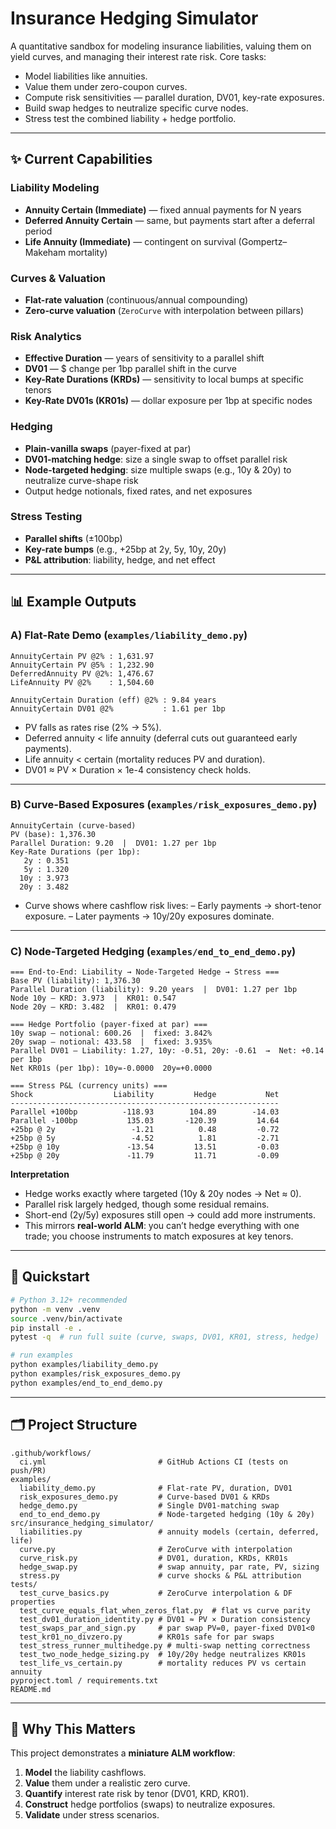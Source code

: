 # Insurance Hedging Simulator

A quantitative sandbox for modeling insurance liabilities, valuing them on yield curves, and managing their interest rate risk. Core tasks:

* Model liabilities like annuities.
* Value them under zero-coupon curves.
* Compute risk sensitivities — parallel duration, DV01, key-rate exposures.
* Build swap hedges to neutralize specific curve nodes.
* Stress test the combined liability + hedge portfolio.

---

## ✨ Current Capabilities

### Liability Modeling

* **Annuity Certain (Immediate)** — fixed annual payments for N years
* **Deferred Annuity Certain** — same, but payments start after a deferral period
* **Life Annuity (Immediate)** — contingent on survival (Gompertz–Makeham mortality)

### Curves & Valuation

* **Flat-rate valuation** (continuous/annual compounding)
* **Zero-curve valuation** (`ZeroCurve` with interpolation between pillars)

### Risk Analytics

* **Effective Duration** — years of sensitivity to a parallel shift
* **DV01** — \$ change per 1bp parallel shift in the curve
* **Key-Rate Durations (KRDs)** — sensitivity to local bumps at specific tenors
* **Key-Rate DV01s (KR01s)** — dollar exposure per 1bp at specific nodes

### Hedging

* **Plain-vanilla swaps** (payer-fixed at par)
* **DV01-matching hedge**: size a single swap to offset parallel risk
* **Node-targeted hedging**: size multiple swaps (e.g., 10y & 20y) to neutralize curve-shape risk
* Output hedge notionals, fixed rates, and net exposures

### Stress Testing

* **Parallel shifts** (±100bp)
* **Key-rate bumps** (e.g., +25bp at 2y, 5y, 10y, 20y)
* **P\&L attribution**: liability, hedge, and net effect

---

## 📊 Example Outputs

### A) Flat-Rate Demo (`examples/liability_demo.py`)

```text
AnnuityCertain PV @2% : 1,631.97
AnnuityCertain PV @5% : 1,232.90
DeferredAnnuity PV @2%: 1,476.67
LifeAnnuity PV @2%    : 1,504.60

AnnuityCertain Duration (eff) @2% : 9.84 years
AnnuityCertain DV01 @2%           : 1.61 per 1bp
```

* PV falls as rates rise (2% → 5%).
* Deferred annuity < life annuity (deferral cuts out guaranteed early payments).
* Life annuity < certain (mortality reduces PV and duration).
* DV01 ≈ PV × Duration × 1e-4 consistency check holds.

---

### B) Curve-Based Exposures (`examples/risk_exposures_demo.py`)

```text
AnnuityCertain (curve-based)
PV (base): 1,376.30
Parallel Duration: 9.20  |  DV01: 1.27 per 1bp
Key-Rate Durations (per 1bp):
   2y : 0.351
   5y : 1.320
  10y : 3.973
  20y : 3.482
```

* Curve shows where cashflow risk lives:
  – Early payments → short-tenor exposure.
  – Later payments → 10y/20y exposures dominate.

---

### C) Node-Targeted Hedging (`examples/end_to_end_demo.py`)

```text
=== End-to-End: Liability → Node-Targeted Hedge → Stress ===
Base PV (liability): 1,376.30
Parallel Duration (liability): 9.20 years  |  DV01: 1.27 per 1bp
Node 10y — KRD: 3.973  |  KR01: 0.547
Node 20y — KRD: 3.482  |  KR01: 0.479

=== Hedge Portfolio (payer-fixed at par) ===
10y swap — notional: 600.26  |  fixed: 3.842%
20y swap — notional: 433.58  |  fixed: 3.935%
Parallel DV01 — Liability: 1.27, 10y: -0.51, 20y: -0.61  →  Net: +0.14 per 1bp
Net KR01s (per 1bp): 10y=-0.0000  20y=+0.0000

=== Stress P&L (currency units) ===
Shock                  Liability         Hedge           Net
------------------------------------------------------------
Parallel +100bp          -118.93        104.89        -14.03
Parallel -100bp           135.03       -120.39         14.64
+25bp @ 2y                 -1.21          0.48         -0.72
+25bp @ 5y                 -4.52          1.81         -2.71
+25bp @ 10y               -13.54         13.51         -0.03
+25bp @ 20y               -11.79         11.71         -0.09
```

**Interpretation**

* Hedge works exactly where targeted (10y & 20y nodes → Net ≈ 0).
* Parallel risk largely hedged, though some residual remains.
* Short-end (2y/5y) exposures still open → could add more instruments.
* This mirrors **real-world ALM**: you can’t hedge everything with one trade; you choose instruments to match exposures at key tenors.

---

## 🧪 Quickstart

```bash
# Python 3.12+ recommended
python -m venv .venv
source .venv/bin/activate
pip install -e .
pytest -q  # run full suite (curve, swaps, DV01, KR01, stress, hedge)

# run examples
python examples/liability_demo.py
python examples/risk_exposures_demo.py
python examples/end_to_end_demo.py
```

---

## 🗂️ Project Structure

```
.github/workflows/
  ci.yml                         # GitHub Actions CI (tests on push/PR)
examples/
  liability_demo.py              # Flat-rate PV, duration, DV01
  risk_exposures_demo.py         # Curve-based DV01 & KRDs
  hedge_demo.py                  # Single DV01-matching swap
  end_to_end_demo.py             # Node-targeted hedging (10y & 20y)
src/insurance_hedging_simulator/
  liabilities.py                 # annuity models (certain, deferred, life)
  curve.py                       # ZeroCurve with interpolation
  curve_risk.py                  # DV01, duration, KRDs, KR01s
  hedge_swap.py                  # swap annuity, par rate, PV, sizing
  stress.py                      # curve shocks & P&L attribution
tests/
  test_curve_basics.py           # ZeroCurve interpolation & DF properties
  test_curve_equals_flat_when_zeros_flat.py  # flat vs curve parity
  test_dv01_duration_identity.py # DV01 ≈ PV × Duration consistency
  test_swaps_par_and_sign.py     # par swap PV=0, payer-fixed DV01<0
  test_kr01_no_divzero.py        # KR01s safe for par swaps
  test_stress_runner_multihedge.py # multi-swap netting correctness
  test_two_node_hedge_sizing.py  # 10y/20y hedge neutralizes KR01s
  test_life_vs_certain.py        # mortality reduces PV vs certain annuity
pyproject.toml / requirements.txt
README.md
```

---

## 🎯 Why This Matters

This project demonstrates a **miniature ALM workflow**:

1. **Model** the liability cashflows.
2. **Value** them under a realistic zero curve.
3. **Quantify** interest rate risk by tenor (DV01, KRD, KR01).
4. **Construct** hedge portfolios (swaps) to neutralize exposures.
5. **Validate** under stress scenarios.